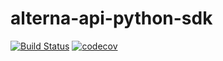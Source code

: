 # alterna-api-python-sdk

[![Build Status](https://travis-ci.com/eqoHQ/alterna-api-python-sdk.svg?branch=main)](https://travis-ci.com/eqoHQ/alterna-api-python-sdk)
[![codecov](https://codecov.io/gh/eqoHQ/alterna-api-python-sdk/branch/main/graph/badge.svg?token=q4U6cB3ppQ)](https://codecov.io/gh/eqoHQ/alterna-api-python-sdk)
